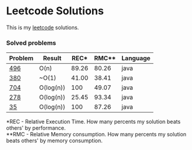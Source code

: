 # Leetcode Solutions

This is my [leetcode](https://leetcode.com/Vanderkast/) solutions.

### Solved problems

| Problem | Result | REC* | RMC** | Language |
| --- | --- | --- | --- | --- |
| [496](https://leetcode.com/problems/next-greater-element-i/) | O(n) | 89.26 | 80.26 | java |
| [380](https://leetcode.com/problems/insert-delete-getrandom-o1/) | ~O(1) | 41.00 | 38.41 | java |
| [704](https://leetcode.com/problems/binary-search/) | O(log(n)) | 100 | 49.07 | java |
| [278](https://leetcode.com/problems/first-bad-version/) | O(log(n)) | 25.45 | 93.34 | java |
| [35](https://leetcode.com/problems/search-insert-position/) | O(log(n)) | 100 | 87.26 | java |

*REC - Relative Execution Time. How many percents my solution beats others' by performance.  
**RMC - Relative Memory consumption. How many percents my solution beats others' by memory consumption.
